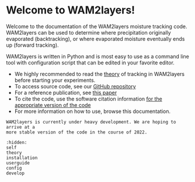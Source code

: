 # Welcome to WAM2layers!

Welcome to the documentation of the WAM2layers moisture tracking code.
WAM2layers can be used to determine where precipitation originally evaporated
(backtracking), or where evaporated moisture eventually ends up (forward
tracking).

WAM2layers is written in Python and is most easy to use as a command line tool
with configuration script that can be edited in your favorite editor.

* We highly recommended to read the [theory](./theory.md) of tracking in
  WAM2layers before starting your experiments.
* To access source code, see our [GitHub repository](https://github.com/WAM2layers/WAM2layers)
* For a reference publication, see [this paper](https://doi.org/10.5194/esd-5-471-2014)
* To cite the code, use the software citation information [for the appropriate
  version of the code](https://doi.org/10.5281/zenodo.7010594)
* For more information on how to use, browse this documentation.

```{attention}
WAM2layers is currently under heavy development. We are hoping to arrive at a
more stable version of the code in the course of 2022.
```

```{toctree}
:hidden:
self
theory
installation
userguide
config
develop
```
